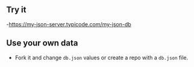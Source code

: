 ## Try it
-https://my-json-server.typicode.com/my-json-db

## Use your own data
- Fork it and change `db.json` values or create a repo with a `db.json` file.
